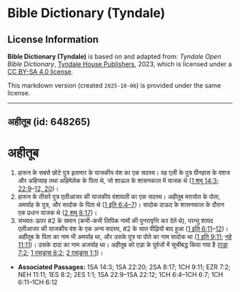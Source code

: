 # Bible Dictionary (Tyndale)

## License Information

**Bible Dictionary (Tyndale)** is based on and adapted from: _Tyndale Open Bible Dictionary_, [Tyndale House Publishers](https://tyndaleopenresources.com/), 2023, which is licensed under a [CC BY-SA 4.0 license](https://creativecommons.org/licenses/by-sa/4.0/legalcode.en).

This markdown version (created `2025-10-06`) is provided under the same license.



--------------------------------

## अहीतूब (id: 648265)

अहीतूब
======

1. हारून के सबसे छोटे पुत्र इतामार के याजकीय वंश का एक सदस्य। वह एली के पुत्र पीनहास के वंशज और अहिय्याह तथा अहिमेलेक के पिता थे, जो शाऊल के शासनकाल में याजक थे ([1 शमू 14:3](https://ref.ly/1Sam14:3); [22:9](https://ref.ly/1Sam22:9-1Sam22:12,1Sam22:20)–[12, 20](https://ref.ly/1Sam22:9-1Sam22:12,1Sam22:20))।
2. हारून के तीसरे पुत्र एलीआजर की याजकीय वंशावली का एक सदस्य। अहीतूब मरायोत के पोता, अमर्याह के पुत्र, और सादोक के पिता थे ([1 इति 6:4–7](https://ref.ly/1Chr6:4-1Chr6:7))। सादोक दाऊद के शासनकाल के दौरान एक प्रधान याजक थे ([2 शमू 8:17](https://ref.ly/2Sam8:17))।
3. संभवतः ऊपर \#2 के समान (कभी\-कभी लिपिक नामों की पुनरावृत्ति कर देते थे), परन्तु शायद एलीआजर की याजकीय वंश के एक अन्य सदस्य, \#2 के सात पीढ़ियों बाद हुआ ([1 इति 6:11](https://ref.ly/1Chr6:11-1Chr6:12)–[12](https://ref.ly/1Chr6:11-1Chr6:12))। अहीतूब के पिता का नाम भी अमर्याह था, और उसके पुत्र या पोते का नाम सादोक था ([1 इति 9:11](https://ref.ly/1Chr9:11); [नहे 11:11](https://ref.ly/Neh11:11))। उसके दादा का नाम अजर्याह था। अहीतूब को एज्रा के पूर्वजों में सूचीबद्ध किया गया है ([एज्रा 7:2](https://ref.ly/Ezra7:2); [1 एसड्रास 8:2](https://ref.ly/1Esd8:2); [2 एसड्रास 1:1](https://ref.ly/2Esd1:1))।

* **Associated Passages:** 1SA 14:3; 1SA 22:20; 2SA 8:17; 1CH 9:11; EZR 7:2; NEH 11:11; 1ES 8:2; 2ES 1:1; 1SA 22:9–1SA 22:12; 1CH 6:4–1CH 6:7; 1CH 6:11–1CH 6:12


